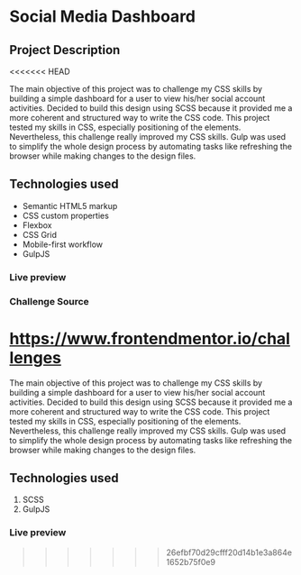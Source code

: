 # Social Media Dashboard

## Project Description
<<<<<<< HEAD

The main objective of this project was to challenge my CSS skills by building a simple dashboard for a user to view his/her social account activities. Decided to build this design using SCSS because it provided me a more coherent and structured way to write the CSS code. This project tested my skills in CSS, especially positioning of the elements. Nevertheless, this challenge really improved my CSS skills. Gulp was used to simplify the whole design process by automating tasks like refreshing the browser while making changes to the design files.

## Technologies used

- Semantic HTML5 markup
- CSS custom properties
- Flexbox
- CSS Grid
- Mobile-first workflow
- GulpJS

### Live preview

### Challenge Source

https://www.frontendmentor.io/challenges
=======
The main objective of this project was to challenge my CSS skills by building a simple dashboard for a user to view his/her social account activities. Decided to build this design using SCSS because it provided me a more coherent and structured way to write the CSS code. This project tested my skills in CSS, especially positioning of the elements. Nevertheless, this challenge really improved my CSS skills. Gulp was used to simplify the whole design process by automating tasks like refreshing the browser while making changes to the design files. 

## Technologies used
1. SCSS
2. GulpJS

### Live preview

>>>>>>> 26efbf70d29cfff20d14b1e3a864e1652b75f0e9
